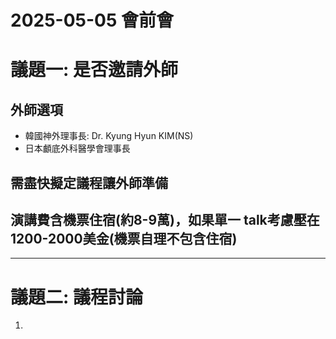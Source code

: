 # 2025-05-05 會前會

# 議題一: 是否邀請外師
## 外師選項
 - 韓國神外理事長: Dr. Kyung Hyun KIM(NS)
 - 日本顱底外科醫學會理事長
## 需盡快擬定議程讓外師準備
## 演講費含機票住宿(約8-9萬)，如果單一 talk考慮壓在1200-2000美金(機票自理不包含住宿)

---
# 議題二: 議程討論
1. 

